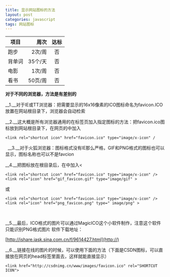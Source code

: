 ```yaml
---
title: 显示网站图标的方法
layout: post
categories: javascript
tags: 网站图标
---  
```



| 项目        | 周次      |  达标  |
| --------    | -----:   | :----: |
| 跑步        | 2次/周    |   否    |
| 背单词      | 35个/天   |   否   |
| 电影        |   1次/周  |   否   |
| 看书        | 50页/周   |   否   |  


__对于不同的浏览器，方法是有差别的__


__1.__对于IE或TT浏览器：把需要显示的16x16像素的ICO图标命名为favicon.ICO放置在网站根目录下，浏览器会自动检索

__2.__这大概是所有浏览器通用的在标签页加入指定图标的方法：把favicon.ico图标放到网站根目录下，在网页的<head></head>中加入


    <link rel="shortcut icon" href="favicon.ico" type="image/x-icon" /


 
__3.__对于火狐浏览器：图标格式没有IE那么严格，GIF和PNG格式的图标也可以显示，图标名称也可以不是favcion

__4.__把图标放在根目录后，在<head></head>中加入<

    <link rel="shortcut icon" href="favicon.ico" type="image/x-icon" />
    <link rel="icon" href="gif_favicon.gif" type="image/gif" >


或

    

    <link rel="shortcut icon" href="favicon.ico" type="image/x-icon" />
    <link rel="icon" href="png_favicon.png" type=" image/png" >
 



__5.__最后，ICO格式的图片可以通过MagicICO这个小软件制作，注意这个软件只能识别PNG格式图片 
软件下载地址：

[http://ishare.iask.sina.com.cn/f/9614427.html](http://)

__6.__链接在线的图片的时候，可以使用下面的方法（下面是CSDN图标，可以直接放在网页的head标签里面去，这样就能直接显示）

    <link href="http://csdnimg.cn/www/images/favicon.ico" rel="SHORTCUT ICON">
